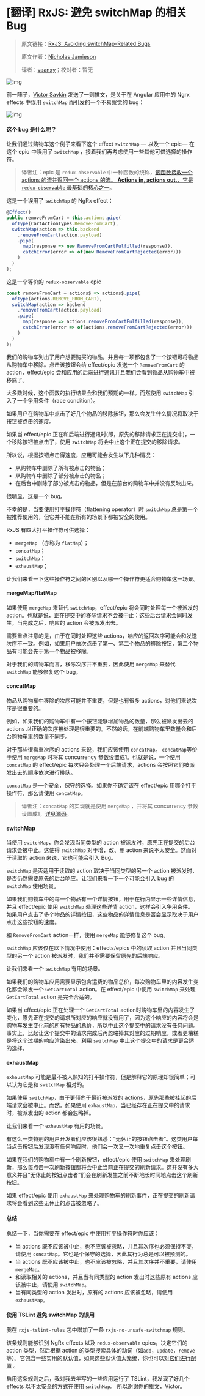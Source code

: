 # [翻译] RxJS: 避免 switchMap 的相关 Bug

>原文链接：[RxJS: Avoiding switchMap-Related Bugs](https://blog.angularindepth.com/switchmap-bugs-b6de69155524)
>
>原文作者：[Nicholas Jamieson](https://blog.angularindepth.com/@cartant?source=post_header_lockup)
>
>译者：[vaanxy](https://github.com/vaanxy)；校对者：暂无

![img](../assets/rxjs-23/1.png)

前一阵子，[Victor Savkin](https://medium.com/@vsavkin) 发送了一则推文，是关于在 Angular 应用中的 Ngrx effects 中误用 `switchMap` 而引发的一个不易察觉的 bug：

![img](../assets/rxjs-23/2.jpg)

#### 这个 bug 是什么呢？

让我们通过购物车这个例子来看下这个 effect `switchMap` —  以及一个 epic — 在这个 epic  中误用了 `switchMap` ，接着我们再考虑使用一些其他可供选择的操作符。

> 译者注：epic 是 `redux-observable` 中一种函数的统称，[该函数接收一个 actions 的流并返回一个 actions 的流。 **Actions in, actions out.**，它是 `redux-observable` 最基础的核心之一](https://redux-observable.js.org/docs/basics/Epics.html)。

这是一个误用了 `switchMap` 的 NgRx effect：

~~~typescript
@Effect()
public removeFromCart = this.actions.pipe(
  ofType(CartActionTypes.RemoveFromCart),
  switchMap(action => this.backend
    .removeFromCart(action.payload)
    .pipe(
      map(response => new RemoveFromCartFulfilled(response)),
      catchError(error => of(new RemoveFromCartRejected(error)))
    )
  )
);
~~~

这是一个等价的 `redux-observable` epic

~~~typescript
const removeFromCart = actions$ => actions$.pipe(
  ofType(actions.REMOVE_FROM_CART),
  switchMap(action => backend
    .removeFromCart(action.payload)
    .pipe(
      map(response => actions.removeFromCartFulfilled(response)),
      catchError(error => of(actions.removeFromCartRejected(error)))
    )
  )
);
~~~

我们的购物车列出了用户想要购买的物品，并且每一项都包含了一个按钮可将物品从购物车中移除。点击该按钮会给 effect/epic 发送一个 `RemoveFromCart` 的 action，effect/epic 会和应用的后端进行通讯并且我们会看到物品从购物车中被移除了。

大多数时候，这个函数的执行结果会和我们预期的一样。而然使用 `switchMap` 引入了一个争用条件（race condition）。

如果用户在购物车中点击了好几个物品的移除按钮，那么会发生什么情况将取决于按钮被点击的速度。

如果当 effect/epic 正在和后端进行通讯时(即，原先的移除请求正在提交中)，一个移除按钮被点击了，使用  `switchMap` 将会中止这个正在提交的移除请求。

所以说，根据按钮点击得速度，应用可能会发生以下几种情况：

- 从购物车中删除了所有被点击的物品；
- 从购物车中删除了部分被点击的物品；
- 在后台中删除了部分被点击的物品，但是在前台的购物车中并没有反映出来。

很明显，这是一个 bug。

不幸的是，当要使用打平操作符（flattening operator）时 `switchMap` 总是第一个被推荐使用的，但它并不能在所有的场景下都被安全的使用。

RxJS 有四大打平操作符可供选择：

- `mergeMap` （亦称为 `flatMap`）；
- `concatMap`；
- `switchMap`；
- `exhaustMap`；

让我们来看一下这些操作符之间的区别以及哪一个操作符更适合购物车这一场景。

#### mergeMap/flatMap

如果使用 `mergeMap` 来替代 `switchMap`，effect/epic 将会同时处理每一个被派发的 action。也就是说，正在提交中的移除请求不会被中止；这些后台请求会同时发生，当完成之后，响应的 action 会被派发出去。

需要重点注意的是，由于在同时处理这些 actions，响应的返回次序可能会和发送次序不一致。例如，如果用户依次点击了第一、第二个物品的移除按钮，第二个物品有可能会先于第一个物品被移除。

对于我们的购物车而言，移除次序并不重要，因此使用 `mergeMap` 来替代 `switchMap` 能够修复这个 bug。

#### concatMap

物品从购物车中移除的次序可能并不重要，但是也有很多 actions，对他们来说次序是很重要的。

例如，如果我们的购物车中有一个按钮能够增加物品的数量，那么被派发出去的 actions 以正确的次序被处理是很重要的。不然的话，在前端购物车里数量会和后台购物车里的数量不同步。

对于那些很看重次序的 actions 来说，我们应该使用 `concatMap`。 `concatMap`等价于使用 `mergeMap` 时将其 concurrency 参数设置成1。也就是说，一个使用 `concatMap` 的 effect/epic  每次只会处理一个后端请求，actions 会按照它们被派发出去的顺序依次进行排队。

`concatMap` 是一个安全，保守的选择。如果你不确定该在 effect/epic 用哪个打平操作符，那么请使用 `concatMap`。

> 译者注：`concatMap` 的实现就是使用 `mergeMap` ，并将其 concurrency 参数设置成1，[详见源码](https://github.com/ReactiveX/rxjs/blob/be19ce94f769d210b89e75444158278a87b48c1c/src/internal/operators/concatMap.ts#L69-L74)。

#### switchMap

当使用 `switchMap`，你会发现当同类型的 action 被派发时，原先正在提交的后台请求会被中止。这使得 `switchMap` 对于增，改、删 action 来说不太安全。然而对于读取的 action 来说，它也可能会引入 Bug。

`switchMap` 是否适用于读取的 action 取决于当同类型的另一个 action 被派发时，是否仍然需要原先的后台响应。让我们来看一下一个可能会引入 bug 的 `switchMap` 使用场景。

如果我们购物车中的每一个物品有一个详情按钮，用于在行内显示一些详情信息，并且 effect/epic 使用 `switchMap` 处理这些详情 action，这样会引入争用条件。如果用户点击了多个物品的详情按钮，这些物品的详情信息是否会显示取决于用户点击这些按钮的速度。

和 `RemoveFromCart` action一样，使用 `mergeMap` 能够修复这个 bug。

`switchMap` 应该仅在以下情况中使用：effects/epics 中的读取 action 并且当同类型的另一个 action 被派发时，我们并不需要保留原先的后端响应。

让我们来看一个 `switchMap` 有用的场景。

如果我们的购物车应用需要显示包含运费的物品总价，每次购物车里的内容发生变化都会派发一个 `GetCartTotal` action。在 effect/epic 中使用 `switchMap` 来处理 `GetCartTotal` action 是完全合适的。

如果当 effect/epic 正在处理一个 `GetCartTotal` action时购物车里的内容发生了变化，原先正在提交的请求所对应的响应就没有用了，因为这个响应的内容将会是购物车发生变化前的所有物品的总价，所以中止这个提交中的请求没有任何问题。事实上，比起让这个提交中的请求完成后再忽略掉其对应的过期响应，或者更糟糕是将这个过期的响应渲染出来，利用 `switchMap` 中止这个提交中的请求是更合适的选择。

#### exhaustMap

`exhaustMap` 可能是最不被人熟知的打平操作符，但是解释它的原理却很简单；可以认为它是和 `switchMap` 相对的。

如果使用 `switchMap`，由于更倾向于最近被派发的 actions，原先那些被挂起的后端请求会被中止。而然，如果使用 `exhaustMap`，当已经存在正在提交中的请求时，被派发出的 action 都会忽略掉。

让我们来看一个 `exhaustMap` 有用的场景。

有这么一类特别的用户开发者们应该很熟悉：“无休止的按钮点击者”。这类用户每当点击按钮后发现没有任何响应时，他们会一次又一次地重复点击这个按钮。

如果在我们的购物车中有一个刷新按钮，effect/epic 使用 `switchMap` 来处理刷新，那么每点击一次刷新按钮都将会中止当前正在提交的刷新请求。这并没有多大意义并且“无休止的按钮点击者”们会在刷新发生之前不断地长时间地点击这个刷新按钮。

如果 effect/epic 使用 `exhaustMap` 来处理购物车的刷新事件，正在提交的刷新请求将会看到这些无休止的点击被忽略了。

#### 总结

总结一下，当你需要在 effect/epic 中使用打平操作符时你应该：

- 当 actions 既不应该被中止，也不应该被忽略，并且其次序也必须保持不变，请使用 `concatMap`。它也是个保守的选择，因此其行为总是可以被预测的。
- 当 actions 既不应该被中止，也不应该被忽略，并且其次序并不重要，请使用 `mergeMap`。
- 和读取相关的 actions，并且当有同类型的 action 发出时这些原有 actions 应该被中止，请使用 `switchMap`。
- 当有同类型的 action 发出时，原有的 actions 应该被忽略，请使用 `exhaustMap`。

#### 使用 TSLint 避免 switchMap 的误用

我在 `rxjs-tslint-rules` 包中增加了一条 `rxjs-no-unsafe-switchmap` 规则。

该条规则能够识别 NgRx effects 以及 `redux-observable` epics，决定它们的 action 类型，然后根据 action 的类型搜索具体的动词（如`add`，`update`，`remove` 等）。它包含一些实用的默认值，如果这些默认值太笼统，你也可以[对它们进行配置](https://github.com/cartant/rxjs-tslint-rules#rxjs-no-unsafe-switchmap) 。

启用这条规则之后，我对我去年写的一些应用运行了 TSLint，我发现了好几个 effects 以不太安全的方式在使用 `switchMap`。 所以谢谢你的推文，Victor。
